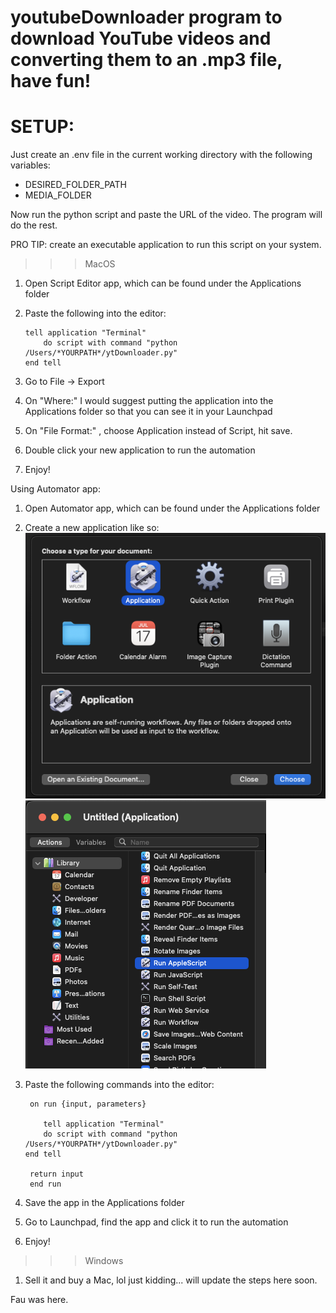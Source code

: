 # youtubeDownloader program to download YouTube videos and converting them to an .mp3 file, have fun!

# SETUP:
Just create an .env file in the current working directory with the following variables:
- DESIRED_FOLDER_PATH
- MEDIA_FOLDER

Now run the python script and paste the URL of the video. The program will do the rest.

PRO TIP: create an executable application to run this script on your system.

>>> MacOS

1. Open Script Editor app, which can be found under the Applications folder

2. Paste the following into the editor:

       tell application "Terminal"
           do script with command "python /Users/*YOURPATH*/ytDownloader.py"
       end tell

4. Go to File -> Export

5. On "Where:" I would suggest putting the application into the Applications folder so that you can see it in your Launchpad

6. On "File Format:" , choose Application instead of Script, hit save.

7. Double click your new application to run the automation

8. Enjoy!

Using Automator app:

1. Open Automator app, which can be found under the Applications folder

2. Create a new application like so:
![Alt text](image.png)
![Alt text](image-1.png)

3. Paste the following commands into the editor:

        on run {input, parameters}
	
           tell application "Terminal"
	       do script with command "python /Users/*YOURPATH*/ytDownloader.py"
	   end tell
	
	    return input
        end run

5. Save the app in the Applications folder

7. Go to Launchpad, find the app and click it to run the automation

8. Enjoy!


>>> Windows

1. Sell it and buy a Mac, lol just kidding... will update the steps here soon.




Fau was here.
